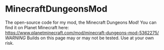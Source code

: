 # MinecraftDungeonsMod
The open-source code for my mod, the Minecraft Dungeons Mod! You can find it on Planet Minecraft here: https://www.planetminecraft.com/mod/minecraft-dungeons-mod-5362275/
*WARNING* Builds on this page may or may not be tested. Use at your own risk.
